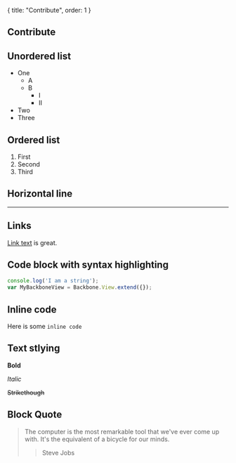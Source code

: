 {
  title: "Contribute",
  order: 1
}

## Contribute

## Unordered list
- One
  - A
  - B
      - I
      - II
- Two
- Three

## Ordered list

1. First
2. Second
3. Third

## Horizontal line
- - -

## Links
[Link text](http://www.cabinjs.com/) is great.

## Code block with syntax highlighting
```javascript
console.log('I am a string');
var MyBackboneView = Backbone.View.extend({});
```
## Inline code
Here is some `inline code`

## Text stlying
__Bold__


_Italic_

~~Strikethough~~

## Block Quote
> The computer is the most remarkable tool that we've ever come up with. It's the
equivalent of a bicycle for our minds.
> > Steve Jobs